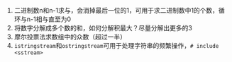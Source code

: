 1. 二进制数n和n-1求与，会消掉最后一位的1，可用于求二进制数中1的个数，循环与n-1相与直至为0
2. 将数字分解成多个数的和，如何分解积最大？尽量分解出更多的3
3. 摩尔投票法求数组中的众数（超过一半）
4. `istringstream`和`ostringstream`可用于处理字符串的频繁操作，`# include <sstream>`

